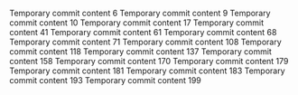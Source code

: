 Temporary commit content 6
Temporary commit content 9
Temporary commit content 10
Temporary commit content 17
Temporary commit content 41
Temporary commit content 61
Temporary commit content 68
Temporary commit content 71
Temporary commit content 108
Temporary commit content 118
Temporary commit content 137
Temporary commit content 158
Temporary commit content 170
Temporary commit content 179
Temporary commit content 181
Temporary commit content 183
Temporary commit content 193
Temporary commit content 199
